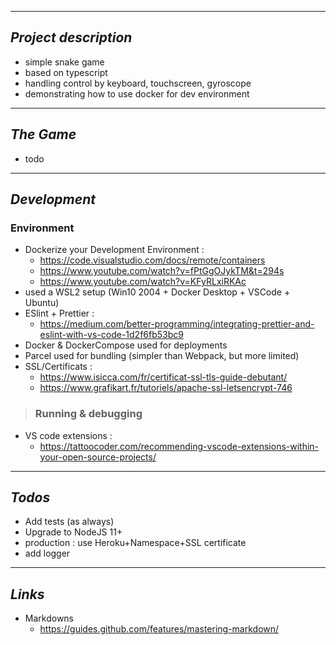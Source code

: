 ***
## ***Project description***
* simple snake game
* based on typescript
* handling control by keyboard, touchscreen, gyroscope
* demonstrating how to use docker for dev environment

***
## ***The Game***
* todo

***
## ***Development*** 
### Environment
* Dockerize your Development Environment : 
    - https://code.visualstudio.com/docs/remote/containers
    - https://www.youtube.com/watch?v=fPtGgOJykTM&t=294s
    - https://www.youtube.com/watch?v=KFyRLxiRKAc
* used a WSL2 setup (Win10 2004 + Docker Desktop + VSCode + Ubuntu)
* ESlint + Prettier : 
    - https://medium.com/better-programming/integrating-prettier-and-eslint-with-vs-code-1d2f6fb53bc9
* Docker & DockerCompose used for deployments
* Parcel used for bundling (simpler than Webpack, but more limited)
* SSL/Certificats : 
    - https://www.isicca.com/fr/certificat-ssl-tls-guide-debutant/    
    - https://www.grafikart.fr/tutoriels/apache-ssl-letsencrypt-746

> ### Running & debugging
* VS code extensions : 
    - https://tattoocoder.com/recommending-vscode-extensions-within-your-open-source-projects/


***
## ***Todos*** 
* Add tests (as always)
* Upgrade to NodeJS 11+  
* production : use Heroku+Namespace+SSL certificate
* add logger

***
## ***Links*** 
* Markdowns 
    - https://guides.github.com/features/mastering-markdown/
